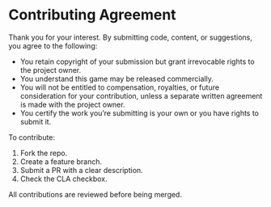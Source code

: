 # Contributing Agreement

Thank you for your interest. By submitting code, content, or suggestions, you agree to the following:

- You retain copyright of your submission but grant irrevocable rights to the project owner.
- You understand this game may be released commercially.
- You will not be entitled to compensation, royalties, or future consideration for your contribution, unless a separate written agreement is made with the project owner.
- You certify the work you’re submitting is your own or you have rights to submit it.

To contribute:
1. Fork the repo.
2. Create a feature branch.
3. Submit a PR with a clear description.
4. Check the CLA checkbox.

All contributions are reviewed before being merged.
